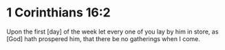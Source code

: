 # 1 Corinthians 16:2

Upon the first [day] of the week let every one of you lay by him in store, as [God] hath prospered him, that there be no gatherings when I come.